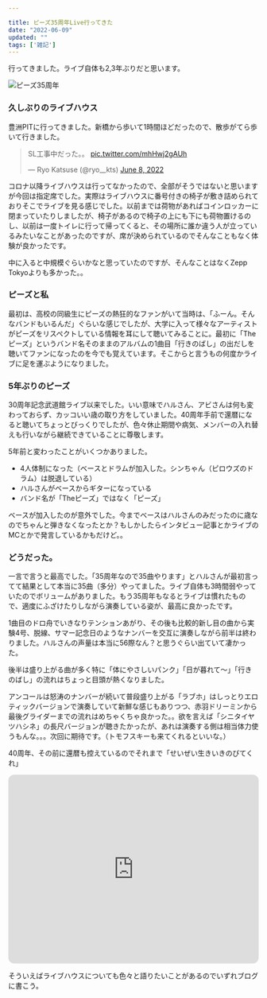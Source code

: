 ```yaml
---

title: ピーズ35周年Live行ってきた
date: "2022-06-09"
updated: ""
tags: ['雑記']
---
```


行ってきました。ライブ自体も2,3年ぶりだと思います。

![ピーズ35周年](../images/20220609.jpg)


### 久しぶりのライブハウス

豊洲PITに行ってきました。新橋から歩いて1時間ほどだったので、散歩がてら歩いて行きました。

<blockquote class="twitter-tweet"><p lang="ja" dir="ltr">SL工事中だった。。 <a href="https://t.co/mhHwj2gAUh">pic.twitter.com/mhHwj2gAUh</a></p>&mdash; Ryo Katsuse (@ryo__kts) <a href="https://twitter.com/ryo__kts/status/1534434956864196608?ref_src=twsrc%5Etfw">June 8, 2022</a></blockquote>

コロナ以降ライブハウスは行ってなかったので、全部がそうではないと思いますが今回は指定席でした。実際はライブハウスに番号付きの椅子が敷き詰められておりそこでライブを見る感じでした。以前までは荷物があればコインロッカーに閉まっていたりしましたが、椅子があるので椅子の上にも下にも荷物置けるのし、以前は一度トイレに行って帰ってくると、その場所に誰か違う人が立っているみたいなことがあったのですが、席が決められているのでそんなこともなく体験が良かったです。

中に入ると中規模ぐらいかなと思っていたのですが、そんなことはなくZepp Tokyoよりも多かった。。

### ピーズと私

最初は、高校の同級生にピーズの熱狂的なファンがいて当時は、「ふーん。そんなバンドもいるんだ」ぐらいな感じでしたが、大学に入って様々なアーティストがピーズをリスペクトしている情報を耳にして聴いてみることに。最初に「The ピーズ」というバンド名そのままのアルバムの1曲目「行きのばし」の出だしを聴いてファンになったのを今でも覚えています。そこからと言うもの何度かライブに足を運ぶようになりました。


### 5年ぶりのピーズ

30周年記念武道館ライブ以来でした。いい意味でハルさん、アビさんは何も変わっておらず、カッコいい歳の取り方をしていました。40周年手前で還暦になると聴いてちょっとびっくりでしたが、色々休止期間や病気、メンバーの入れ替えも行いながら継続できていることに尊敬します。

5年前と変わったことがいくつかありました。

- 4人体制になった（ベースとドラムが加入した。シンちゃん（ピロウズのドラム）は脱退している）
- ハルさんがベースからギターになっている
- バンド名が「Theピーズ」ではなく「ピーズ」

ベースが加入したのが意外でした。今までベースはハルさんのみだったのに歳なのでちゃんと弾きなくなったとか？もしかしたらインタビュー記事とかライブのMCとかで発言しているかもだけど。。

### どうだった。

一言で言うと最高でした。「35周年なので35曲やります」とハルさんが最初言ってて結果として本当に35曲（多分）やってました。ライブ自体も3時間弱やっていたのでボリュームがありました。もう35周年もなるとライブは慣れたもので、適度にふざけたりしながら演奏している姿が、最高に良かったです。

1曲目のドロ舟でいきなりテンションあがり、その後も比較的新し目の曲から実験4号、脱線、サマー記念日のようなナンバーを交互に演奏しながら前半は終わりました。ハルさんの声量は本当に56際なん？と思うぐらい出ていて凄かった。

後半は盛り上がる曲が多く特に「体にやさしいパンク」「日が暮れて〜」「行きのばし」の流れはちょっと目頭が熱くなりました。

アンコールは怒涛のナンバーが続いて普段盛り上がる「ラブホ」はしっとりエロティックバージョンで演奏していて新鮮な感じもありつつ、赤羽ドリーミンから最後グライダーまでの流れはめちゃくちゃ良かった。。欲を言えば「シニタイヤツハシネ」の長尺バージョンが聴きたかったが、あれは演奏する側は相当体力使うもんな。。。次回に期待です。（トモフスキーも来てくれるといいな。）


40周年、その前に還暦も控えているのでそれまで「せいぜい生きいきのびてくれ」

<iframe style="border-radius:12px" src="https://open.spotify.com/embed/track/0TP9SyIKlvD5pGCJ9LYvl5?utm_source=generator" width="100%" height="380" frameBorder="0" allowfullscreen="" allow="autoplay; clipboard-write; encrypted-media; fullscreen; picture-in-picture"></iframe>

そういえばライブハウスについても色々と語りたいことがあるのでいずれブログに書こう。

